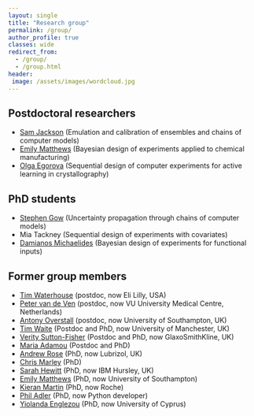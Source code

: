 ```yaml
---
layout: single
title: "Research group"
permalink: /group/
author_profile: true
classes: wide
redirect_from: 
  - /group/
  - /group.html
header: 
 image: /assets/images/wordcloud.jpg 
---
```


## Postdoctoral researchers

- [Sam Jackson](https://www.southampton.ac.uk/maths/about/staff/sej1a18.page) (Emulation and calibration of ensembles and chains of computer models)
- [Emily Matthews](https://www.southampton.ac.uk/maths/about/staff/esr1g08.page) (Bayesian design of experiments applied to chemical manufacturing)
- [Olga Egorova](https://www.linkedin.com/in/olga-egorova-1123554b/?originalSubdomain=uk) (Sequential design of computer experiments for active learning in crystallography)

## PhD students

- [Stephen Gow](https://cmg.soton.ac.uk/people/sg16g11/) (Uncertainty propagation through chains of computer models)
- Mia Tackney (Sequential design of experiments with covariates)
- [Damianos Michaelides](https://www.linkedin.com/in/damianos-michaelides-384a60135/?originalSubdomain=uk) (Bayesian design of experiments for functional inputs)

## Former group members

- [Tim Waterhouse](https://www.linkedin.com/in/timothy-waterhouse-b3604012/) (postdoc, now Eli Lilly, USA)
- [Peter van de Ven](http://www.emgo.nl/team/1137/petervan%20deven/personal-information/) (postdoc, now VU University Medical Centre, Netherlands)
- [Antony Overstall](http://www.personal.soton.ac.uk/amo105/) (postdoc, now University of Southampton, UK)
- [Tim Waite](https://timwaite.github.io) (Postdoc and PhD, now University of Manchester, UK)
- [Verity Sutton-Fisher](https://www.linkedin.com/in/verity-sutton-fisher-0507aa71/?originalSubdomain=uk) (Postdoc and PhD, now GlaxoSmithKline, UK)
- [Maria Adamou](https://www.linkedin.com/in/maria-adamou-88363982/?originalSubdomain=uk) (Postdoc and PhD)
- [Andrew Rose](https://www.linkedin.com/in/andrew-rose-93a936a8/) (PhD, now Lubrizol, UK)
- [Chris Marley](https://www.linkedin.com/in/chris-marley-35207ba7/) (PhD)
- [Sarah Hewitt](https://www.linkedin.com/in/sbchewitt/) (PhD, now IBM Hursley, UK)
- [Emily Matthews](https://www.southampton.ac.uk/maths/about/staff/esr1g08.page) (PhD, now University of Southampton)
- [Kieran Martin](https://www.linkedin.com/in/kieran-martin-2b298742/) (PhD, now Roche)
- [Phil Adler](http://dler.me.uk) (PhD, now Python developer)
- [Yiolanda Englezou](http://www.kios.ucy.ac.cy/index.php/people/research-personnel.html?id=494) (PhD, now University of Cyprus)
